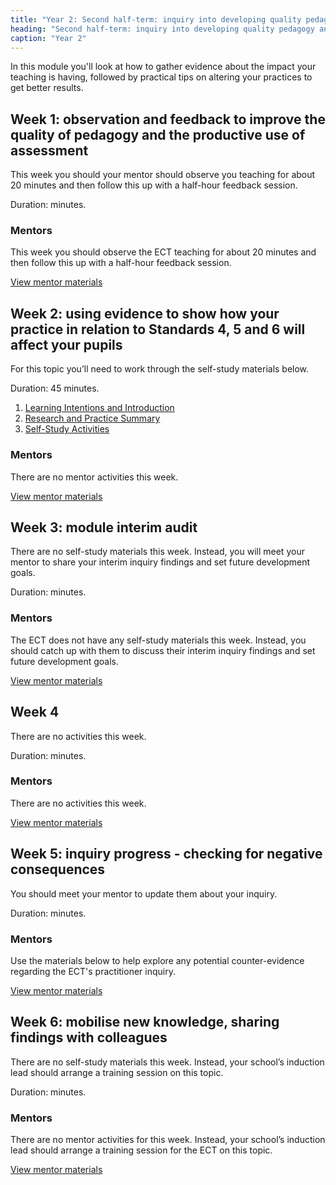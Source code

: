 ```yaml
---
title: "Year 2: Second half-term: inquiry into developing quality pedagogy and making productive use of assessment (part 2)"
heading: "Second half-term: inquiry into developing quality pedagogy and making productive use of assessment (part 2)"
caption: "Year 2"
---
```


In this module you'll look at how to gather evidence about the impact your teaching is having, followed by practical tips on altering your practices to get better results.

## Week 1: observation and feedback to improve the quality of pedagogy and the productive use of assessment

This week you should your mentor should observe you teaching for about 20 minutes and then follow this up with a half-hour feedback session.

Duration: minutes.

### Mentors

This week you should observe the ECT teaching for about 20 minutes and then follow this up with a half-hour feedback session.

[View mentor materials](/ucl/year-2-inquiry-into-developing-quality-pedagogy-and-making-productive-use-of-assessment-part-2/spring-week-1-mentor-materials)

## Week 2: using evidence to show how your practice in relation to Standards 4, 5 and 6 will affect your pupils

For this topic you’ll need to work through the self-study materials below.

Duration: 45 minutes.

1. [Learning Intentions and Introduction](/ucl/year-2-inquiry-into-developing-quality-pedagogy-and-making-productive-use-of-assessment-part-2/spring-week-2-ect-learning-intentions-and-introduction)
2. [Research and Practice Summary](/ucl/year-2-inquiry-into-developing-quality-pedagogy-and-making-productive-use-of-assessment-part-2/spring-week-2-ect-research-and-practice-summary)
3. [Self-Study Activities](/ucl/year-2-inquiry-into-developing-quality-pedagogy-and-making-productive-use-of-assessment-part-2/spring-week-2-ect-self-study-activities)

### Mentors

There are no mentor activities this week.

[View mentor materials](/ucl/year-2-inquiry-into-developing-quality-pedagogy-and-making-productive-use-of-assessment-part-2/spring-week-2-mentor-materials)

## Week 3: module interim audit

There are no self-study materials this week. Instead, you will meet your mentor to share your interim inquiry findings and set future development goals.

Duration: minutes.

### Mentors

The ECT does not have any self-study materials this week. Instead, you should catch up with them to discuss their interim inquiry findings and set future development goals.

[View mentor materials](/ucl/year-2-inquiry-into-developing-quality-pedagogy-and-making-productive-use-of-assessment-part-2/spring-week-3-mentor-materials)

## Week 4

There are no activities this week.

Duration: minutes.

### Mentors

There are no activities this week.

[View mentor materials](/ucl/year-2-inquiry-into-developing-quality-pedagogy-and-making-productive-use-of-assessment-part-2/spring-week-4-mentor-materials)

## Week 5: inquiry progress - checking for negative consequences

You should meet your mentor to update them about your inquiry.

Duration: minutes.

### Mentors

Use the materials below to help explore any potential counter-evidence regarding the ECT's practitioner inquiry.

[View mentor materials](/ucl/year-2-inquiry-into-developing-quality-pedagogy-and-making-productive-use-of-assessment-part-2/spring-week-5-mentor-materials)

## Week 6: mobilise new knowledge, sharing findings with colleagues

There are no self-study materials this week. Instead, your school’s induction lead should arrange a training session on this topic.

Duration: minutes.

### Mentors

There are no mentor activities for this week. Instead, your school’s induction lead should arrange a training session for the ECT on this topic.

[View mentor materials](/ucl/year-2-inquiry-into-developing-quality-pedagogy-and-making-productive-use-of-assessment-part-2/spring-week-6-mentor-materials)

